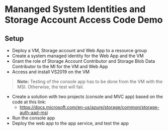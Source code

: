 # Mananged System Identities and Storage Account Access Code Demo

## Setup

- Deploy a VM, Storage account and Web App to a resource group
- Create a system managed identity for the Web App and the VM
- Grant the role of Storage Account Contributor and Storage Blob Data Contributor to the MI for the VM and Web App
- Access and install VS2019 on the VM
> **Note:** Testing of the console app has to be done from the VM with the MSI. Otherwise, the test will fail.
- Create a solution with two projects (console and MVC app) based on the code at this link:
  - https://docs.microsoft.com/en-us/azure/storage/common/storage-auth-aad-msi
- Run the console app
- Deploy the web app to the app service, and test the app

